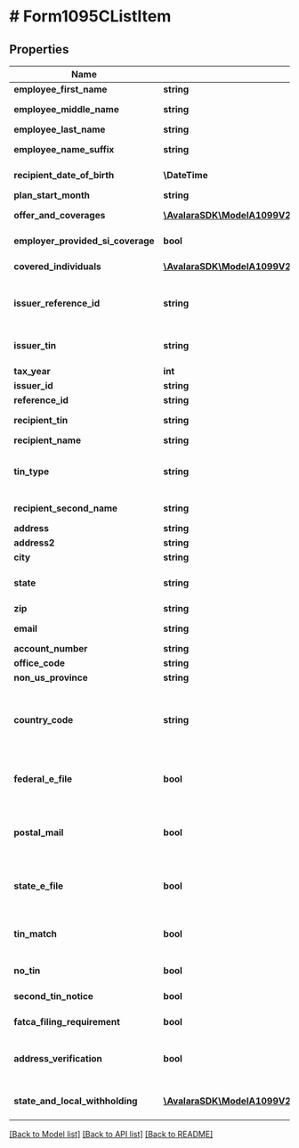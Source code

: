 # # Form1095CListItem

## Properties

Name | Type | Description | Notes
------------ | ------------- | ------------- | -------------
**employee_first_name** | **string** | Employee&#39;s first name | [optional]
**employee_middle_name** | **string** | Employee&#39;s middle name | [optional]
**employee_last_name** | **string** | Employee&#39;s last name | [optional]
**employee_name_suffix** | **string** | Employee&#39;s name suffix | [optional]
**recipient_date_of_birth** | **\DateTime** | Recipient&#39;s date of birth | [optional]
**plan_start_month** | **string** | Plan start month | [optional]
**offer_and_coverages** | [**\AvalaraSDK\ModelA1099V2\OfferAndCoverageRequest[]**](OfferAndCoverageRequest.md) | Offer and coverage information | [optional]
**employer_provided_si_coverage** | **bool** | Employer provided self-insured coverage | [optional]
**covered_individuals** | [**\AvalaraSDK\ModelA1099V2\CoveredIndividualRequest[]**](CoveredIndividualRequest.md) | Covered individuals information | [optional]
**issuer_reference_id** | **string** | Issuer Reference ID. One of &#x60;issuerReferenceId&#x60; or &#x60;issuerTin&#x60; is required. | [optional]
**issuer_tin** | **string** | Issuer TIN. One of &#x60;issuerReferenceId&#x60; or &#x60;issuerTin&#x60; is required. | [optional]
**tax_year** | **int** | Tax year |
**issuer_id** | **string** | Issuer ID | [optional]
**reference_id** | **string** | Reference ID | [optional]
**recipient_tin** | **string** | Recipient Tax ID Number | [optional]
**recipient_name** | **string** | Recipient name | [optional]
**tin_type** | **string** | Type of TIN (Tax ID Number). Will be one of:  * SSN  * EIN  * ITIN  * ATIN | [optional]
**recipient_second_name** | **string** | Recipient second name | [optional]
**address** | **string** | Address | [optional]
**address2** | **string** | Address line 2 | [optional]
**city** | **string** | City | [optional]
**state** | **string** | US state. Required if CountryCode is \&quot;US\&quot;. | [optional]
**zip** | **string** | Zip/postal code | [optional]
**email** | **string** | Recipient email address | [optional]
**account_number** | **string** | Account number | [optional]
**office_code** | **string** | Office code | [optional]
**non_us_province** | **string** | Foreign province | [optional]
**country_code** | **string** | Country code, as defined at https://www.irs.gov/e-file-providers/country-codes | [optional]
**federal_e_file** | **bool** | Boolean indicating that federal e-filing should be scheduled for this form | [optional]
**postal_mail** | **bool** | Boolean indicating that postal mailing to the recipient should be scheduled for this form | [optional]
**state_e_file** | **bool** | Boolean indicating that state e-filing should be scheduled for this form | [optional]
**tin_match** | **bool** | Boolean indicating that TIN Matching should be scheduled for this form | [optional]
**no_tin** | **bool** | Indicates whether the recipient has no TIN | [optional]
**second_tin_notice** | **bool** | Second TIN notice in three years | [optional]
**fatca_filing_requirement** | **bool** | Fatca filing requirement | [optional]
**address_verification** | **bool** | Boolean indicating that address verification should be scheduled for this form | [optional]
**state_and_local_withholding** | [**\AvalaraSDK\ModelA1099V2\StateAndLocalWithholdingRequest**](StateAndLocalWithholdingRequest.md) | State and local withholding information | [optional]

[[Back to Model list]](../../../README.md#models) [[Back to API list]](../../../README.md#endpoints) [[Back to README]](../../../README.md)
